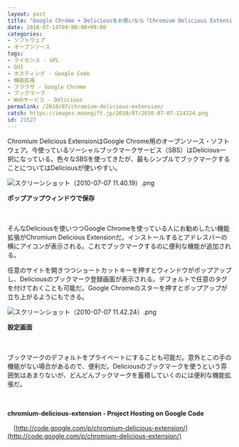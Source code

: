 ```yaml
---
layout: post
title: "Google Chrome + Deliciousをお使いなら「Chromium Delicious Extension」"
date: 2010-07-14T09:00:00+09:00
categories:
- ソフトウェア
- オープンソース
tags: 
- ライセンス - GPL
- GUI
- ホスティング - Google Code
- 機能拡張
- ブラウザ - Google Chrome
- ブックマーク
- Webサービス - Delicious
permalink: /2010/07/chromium-delicious-extension/
catch: https://images.moongift.jp/2010/07/2010-07-07-114224.png
id: 21527
---
```

Chromium Delicious ExtensionはGoogle Chrome用のオープンソース・ソフトウェア。今使っているソーシャルブックマークサービス（SBS）はDelicious一択になっている。色々なSBSを使ってきたが、最もシンプルでブックマークすることについてはDeliciousが使いやすい。

  

![スクリーンショット（2010-07-07 11.40.19）.png](https://images.moongift.jp/2010/07/2010-07-07-114019.png)  
  
**ポップアップウィンドウで保存**

  

　

  

そんなDeliciousを使いつつGoogle Chromeを使っている人にお勧めしたい機能拡張がChromium Delicious Extensionだ。インストールするとアドレスバーの横にアイコンが表示される。これでブックマークするのに便利な機能が追加される。

  
<!--more-->

任意のサイトを開きつつショートカットキーを押すとウィンドウがポップアップし、Deliciousのブックマーク登録画面が表示される。デフォルトで任意のタグを付けておくことも可能だ。Google Chromeのスターを押すとポップアップが立ち上がるようにもできる。

  

![スクリーンショット（2010-07-07 11.42.24）.png](https://images.moongift.jp/2010/07/2010-07-07-114224.png)  
  
**設定画面**

  

　

  

ブックマークのデフォルトをプライベートにすることも可能だ。意外とこの手の機能がない場合があるので、便利だ。Deliciousのブックマークを使うという雰囲気はあまりないが、どんどんブックマークを蓄積していくのには便利な機能拡張だ。

  

　

  

**chromium-delicious-extension - Project Hosting on Google Code**  
  
　[http://code.google.com/p/chromium-delicious-extension/](http://code.google.com/p/chromium-delicious-extension/)

  

